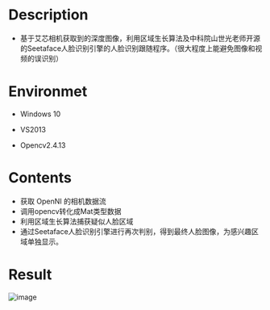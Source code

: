 # Description
* 基于艾芯相机获取到的深度图像，利用区域生长算法及中科院山世光老师开源的Seetaface人脸识别引擎的人脸识别跟随程序。（很大程度上能避免图像和视频的误识别）
# Environmet

* Windows 10

* VS2013

* Opencv2.4.13

# Contents
* 获取 OpenNI 的相机数据流
* 调用opencv转化成Mat类型数据
* 利用区域生长算法捕获疑似人脸区域
* 通过Seetaface人脸识别引擎进行再次判别，得到最终人脸图像，为感兴趣区域单独显示。

# Result

![image](https://github.com/dongmuliu/FaceRecognition/blob/master/image.gif)   
